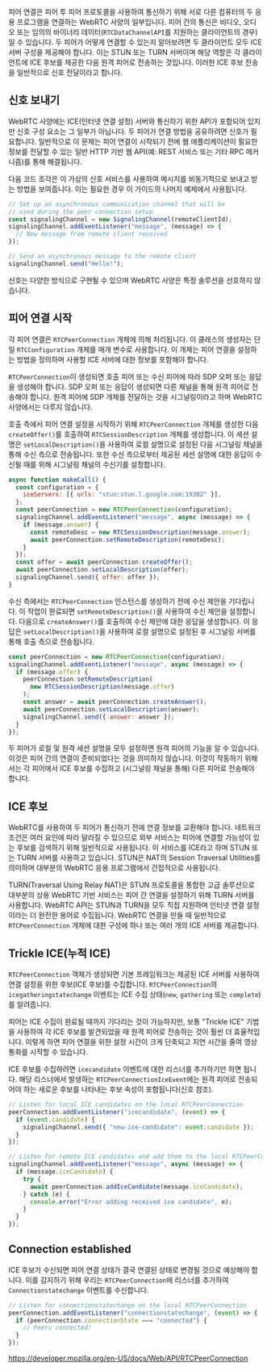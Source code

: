 피어 연결은 피어 투 피어 프로토콜을 사용하여 통신하기 위해 서로 다른 컴퓨터의 두 응용 프로그램을 연결하는 WebRTC 사양의 일부입니다. 피어 간의 통신은 비디오, 오디오 또는 임의의 바이너리 데이터(`RTCDataChannelAPI`를 지원하는 클라이언트의 경우)일 수 있습니다. 두 피어가 어떻게 연결할 수 있는지 알아보려면 두 클라이언트 모두 ICE 서버 구성을 제공해야 합니다. 이는 STUN 또는 TURN 서버이며 해당 역할은 각 클라이언트에 ICE 후보를 제공한 다음 원격 피어로 전송하는 것입니다. 이러한 ICE 후보 전송을 일반적으로 신호 전달이라고 합니다.

## 신호 보내기

WebRTC 사양에는 ICE(인터넷 연결 설정) 서버와 통신하기 위한 API가 포함되어 있지만 신호 구성 요소는 그 일부가 아닙니다. 두 피어가 연결 방법을 공유하려면 신호가 필요합니다. 일반적으로 이 문제는 피어 연결이 시작되기 전에 웹 애플리케이션이 필요한 정보를 전달할 수 있는 일반 HTTP 기반 웹 API(예: REST 서비스 또는 기타 RPC 메커니즘)를 통해 해결됩니다.

다음 코드 조각은 이 가상의 신호 서비스를 사용하여 메시지를 비동기적으로 보내고 받는 방법을 보여줍니다. 이는 필요한 경우 이 가이드의 나머지 예제에서 사용됩니다.

```js
// Set up an asynchronous communication channel that will be
// used during the peer connection setup
const signalingChannel = new SignalingChannel(remoteClientId);
signalingChannel.addEventListener("message", (message) => {
  // New message from remote client received
});

// Send an asynchronous message to the remote client
signalingChannel.send("Hello!");
```

신호는 다양한 방식으로 구현될 수 있으며 WebRTC 사양은 특정 솔루션을 선호하지 않습니다.

## 피어 연결 시작

각 피어 연결은 `RTCPeerConnection` 개체에 의해 처리됩니다. 이 클래스의 생성자는 단일 `RTCConfiguration` 개체를 매개 변수로 사용합니다. 이 개체는 피어 연결을 설정하는 방법을 정의하며 사용할 ICE 서버에 대한 정보를 포함해야 합니다.

`RTCPeerConnection`이 생성되면 호출 피어 또는 수신 피어에 따라 SDP 오퍼 또는 응답을 생성해야 합니다. SDP 오퍼 또는 응답이 생성되면 다른 채널을 통해 원격 피어로 전송해야 합니다. 원격 피어에 SDP 개체를 전달하는 것을 시그널링이라고 하며 WebRTC 사양에서는 다루지 않습니다.

호출 측에서 피어 연결 설정을 시작하기 위해 `RTCPeerConnection` 개체를 생성한 다음 `createOffer()`를 호출하여 `RTCSessionDescription` 개체를 생성합니다. 이 세션 설명은 `setLocalDescription()`을 사용하여 로컬 설명으로 설정된 다음 시그널링 채널을 통해 수신 측으로 전송됩니다. 또한 수신 측으로부터 제공된 세션 설명에 대한 응답이 수신될 때를 위해 시그널링 채널의 수신기를 설정합니다.

```js
async function makeCall() {
  const configuration = {
    iceServers: [{ urls: "stun:stun.l.google.com:19302" }],
  };
  const peerConnection = new RTCPeerConnection(configuration);
  signalingChannel.addEventListener("message", async (message) => {
    if (message.answer) {
      const remoteDesc = new RTCSessionDescription(message.answer);
      await peerConnection.setRemoteDescription(remoteDesc);
    }
  });
  const offer = await peerConnection.createOffer();
  await peerConnection.setLocalDescription(offer);
  signalingChannel.send({ offer: offer });
}
```

수신 측에서는 `RTCPeerConnection` 인스턴스를 생성하기 전에 수신 제안을 기다립니다. 이 작업이 완료되면 `setRemoteDescription()`을 사용하여 수신 제안을 설정합니다. 다음으로 `createAnswer()`를 호출하여 수신 제안에 대한 응답을 생성합니다. 이 응답은 `setLocalDescription()`을 사용하여 로컬 설명으로 설정된 후 시그널링 서버를 통해 호출 측으로 전송됩니다.

```js
const peerConnection = new RTCPeerConnection(configuration);
signalingChannel.addEventListener("message", async (message) => {
  if (message.offer) {
    peerConnection.setRemoteDescription(
      new RTCSessionDescription(message.offer)
    );
    const answer = await peerConnection.createAnswer();
    await peerConnection.setLocalDescription(answer);
    signalingChannel.send({ answer: answer });
  }
});
```

두 피어가 로컬 및 원격 세션 설명을 모두 설정하면 원격 피어의 기능을 알 수 있습니다. 이것은 피어 간의 연결이 준비되었다는 것을 의미하지 않습니다. 이것이 작동하기 위해서는 각 피어에서 ICE 후보를 수집하고 (시그널링 채널을 통해) 다른 피어로 전송해야 합니다.

## ICE 후보

WebRTC를 사용하여 두 피어가 통신하기 전에 연결 정보를 교환해야 합니다. 네트워크 조건은 여러 요인에 따라 달라질 수 있으므로 외부 서비스는 피어에 연결할 가능성이 있는 후보를 검색하기 위해 일반적으로 사용됩니다. 이 서비스를 ICE라고 하며 STUN 또는 TURN 서버를 사용하고 있습니다. STUN은 NAT의 Session Traversal Utilities를 의미하며 대부분의 WebRTC 응용 프로그램에서 간접적으로 사용됩니다.

TURN(Traversal Using Relay NAT)은 STUN 프로토콜을 통합한 고급 솔루션으로 대부분의 상용 WebRTC 기반 서비스는 피어 간 연결을 설정하기 위해 TURN 서버를 사용합니다. WebRTC API는 STUN과 TURN을 모두 직접 지원하며 인터넷 연결 설정이라는 더 완전한 용어로 수집됩니다. WebRTC 연결을 만들 때 일반적으로 `RTCPeerConnection` 개체에 대한 구성에 하나 또는 여러 개의 ICE 서버를 제공합니다.

## Trickle ICE(누적 ICE)

`RTCPeerConnection` 객체가 생성되면 기본 프레임워크는 제공된 ICE 서버를 사용하여 연결 설정을 위한 후보(ICE ​​후보)를 수집합니다. `RTCPeerConnection`의 `icegatheringstatechange` 이벤트는 ICE 수집 상태(`new`, `gathering` 또는 `complete`)를 알려줍니다.

피어는 ICE 수집이 완료될 때까지 기다리는 것이 가능하지만, 보통 "Trickle ICE" 기법을 사용하여 각 ICE 후보를 발견되었을 때 원격 피어로 전송하는 것이 훨씬 더 효율적입니다. 이렇게 하면 피어 연결을 위한 설정 시간이 크게 단축되고 지연 시간을 줄여 영상 통화를 시작할 수 있습니다.

ICE 후보를 수집하려면 `icecandidate` 이벤트에 대한 리스너를 추가하기만 하면 됩니다. 해당 리스너에서 발생하는 `RTCPeerConnectionIceEvent`에는 원격 피어로 전송되어야 하는 새로운 후보를 나타내는 후보 속성이 포함됩니다(신호 참조).

```js
// Listen for local ICE candidates on the local RTCPeerConnection
peerConnection.addEventListener("icecandidate", (event) => {
  if (event.candidate) {
    signalingChannel.send({ "new-ice-candidate": event.candidate });
  }
});

// Listen for remote ICE candidates and add them to the local RTCPeerConnection
signalingChannel.addEventListener("message", async (message) => {
  if (message.iceCandidate) {
    try {
      await peerConnection.addIceCandidate(message.iceCandidate);
    } catch (e) {
      console.error("Error adding received ice candidate", e);
    }
  }
});
```

## Connection established

ICE 후보가 수신되면 피어 연결 상태가 결국 연결된 상태로 변경될 것으로 예상해야 합니다. 이를 감지하기 위해 우리는 `RTCPeerConnection`에 리스너를 추가하여 `Connectionstatechange` 이벤트를 수신합니다.

```js
// Listen for connectionstatechange on the local RTCPeerConnection
peerConnection.addEventListener("connectionstatechange", (event) => {
  if (peerConnection.connectionState === "connected") {
    // Peers connected!
  }
});
```

https://developer.mozilla.org/en-US/docs/Web/API/RTCPeerConnection
